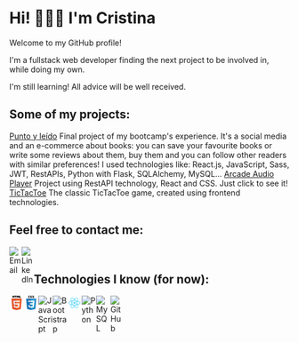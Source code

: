 <h1>Hi! 🙋🏽‍♀️ I'm Cristina</h1>

Welcome to my GitHub profile!

I'm a fullstack web developer finding the next project to be involved in, while doing my own.

I'm still learning! All advice will be well received.

## Some of my projects:
<a href="https://punto-y-leido.vercel.app/">Punto y leído</a>
Final project of my bootcamp's experience. It's a social media and an e-commerce about books: you can save your favourite books or write some reviews about them, buy them and you can follow other readers with similar preferences!
I used technologies like: React.js, JavaScript, Sass, JWT, RestAPIs, Python with Flask, SQLAlchemy, MySQL...
<a href="https://arcade-audio-player.vercel.app/">Arcade Audio Player</a>
Project using RestAPI technology, React and CSS. Just click to see it!
<a href="#">TicTacToe</a>
The classic TicTacToe game, created using frontend technologies.

## Feel free to contact me:

<a href="mailto:cristinard.info@gmail.com"><img align="left" alt="Email" width="22px" src="https://cdn0.iconfinder.com/data/icons/apple-apps/100/Apple_Mail-128.png" /></a>
<a href="https://www.linkedin.com/in/cristinarodriguezduque/"><img align="left" alt="LinkedIn" width="22px" src="https://www.flaticon.com/svg/static/icons/svg/174/174857.svg" /></a>  

<br />

## Technologies I know (for now):

<img align="left" alt="HTML5" width="26px" src="https://raw.githubusercontent.com/github/explore/80688e429a7d4ef2fca1e82350fe8e3517d3494d/topics/html/html.png" />
<img align="left" alt="CSS3" width="26px" src="https://raw.githubusercontent.com/github/explore/80688e429a7d4ef2fca1e82350fe8e3517d3494d/topics/css/css.png" />
<img align="left" alt="JavaScript" width="26px" src="https://www.flaticon.com/svg/static/icons/svg/919/919828.svg" />
<img align="left" alt="Bootstrap" width="26px" src="https://tiposdeide.files.wordpress.com/2018/10/bootstrap-stack.png" />
<img align="left" alt="React" width="26px" src="https://raw.githubusercontent.com/github/explore/80688e429a7d4ef2fca1e82350fe8e3517d3494d/topics/react/react.png" />
<img align="left" alt="Python" width="26px" src="https://cdn4.iconfinder.com/data/icons/logos-and-brands/512/267_Python_logo-256.png" />
<img align="left" alt="MySQL" width="26px" src="https://www.flaticon.com/svg/static/icons/svg/1199/1199128.svg" />
<img align="left" alt="GitHub" width="26px" src="https://cdn2.iconfinder.com/data/icons/social-icons-circular-color/512/github-128.png" />  


